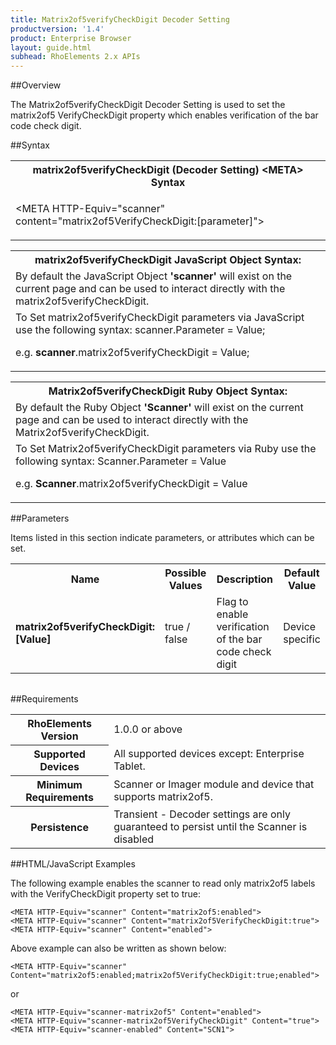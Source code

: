 ```yaml
---
title: Matrix2of5verifyCheckDigit Decoder Setting
productversion: '1.4'
product: Enterprise Browser
layout: guide.html
subhead: RhoElements 2.x APIs
---
```


##Overview

The Matrix2of5verifyCheckDigit Decoder Setting is used to set the matrix2of5 VerifyCheckDigit property which enables verification of the bar code check digit.

##Syntax

<table class="re-table"><tr><th class="tableHeading">matrix2of5verifyCheckDigit (Decoder Setting) &lt;META&gt; Syntax
</th></tr><tr><td class="clsSyntaxCells clsOddRow"><p>&lt;META HTTP-Equiv="scanner" content="matrix2of5VerifyCheckDigit:[parameter]"&gt;</p></td></tr></table>
<table class="re-table"><tr><th class="tableHeading">matrix2of5verifyCheckDigit JavaScript Object Syntax:</th></tr><tr><td class="clsSyntaxCells clsOddRow">
By default the JavaScript Object <b>'scanner'</b> will exist on the current page and can be used to interact directly with the matrix2of5verifyCheckDigit.
</td></tr><tr><td class="clsSyntaxCells clsEvenRow">
To Set matrix2of5verifyCheckDigit parameters via JavaScript use the following syntax: scanner.Parameter = Value;
<P />e.g. <b>scanner</b>.matrix2of5verifyCheckDigit = Value;
</td></tr></table>
<table class="re-table"><tr><th class="tableHeading">Matrix2of5verifyCheckDigit Ruby Object Syntax:</th></tr><tr><td class="clsSyntaxCells clsOddRow">
By default the Ruby Object <b>'Scanner'</b> will exist on the current page and can be used to interact directly with the Matrix2of5verifyCheckDigit.
</td></tr><tr><td class="clsSyntaxCells clsEvenRow">
To Set Matrix2of5verifyCheckDigit parameters via Ruby use the following syntax: Scanner.Parameter = Value
<P />e.g. <b>Scanner</b>.matrix2of5verifyCheckDigit = Value
</td></tr></table>



##Parameters


Items listed in this section indicate parameters, or attributes which can be set.
<table class="re-table"><col width="20%" /><col width="20%" /><col width="38%" /><col width="22%" /><tr><th class="tableHeading">Name</th><th class="tableHeading">Possible Values</th><th class="tableHeading">Description</th><th class="tableHeading">Default Value</th></tr><tr><td class="clsSyntaxCells clsOddRow"><b>matrix2of5verifyCheckDigit:[Value]
</b></td><td class="clsSyntaxCells clsOddRow">true / false</td><td class="clsSyntaxCells clsOddRow">Flag to enable verification of the bar code check digit</td><td class="clsSyntaxCells clsOddRow">Device specific</td></tr></table>
<table class="re-table"><col width="78%" /><col width="8%" /><col width="1%" /><col width="5%" /><col width="1%" /><col width="5%" /><col width="2%" /></table>





##Requirements

<table class="re-table"><tr><th class="tableHeading">RhoElements Version</th><td class="clsSyntaxCell clsEvenRow">1.0.0 or above
</td></tr><tr><th class="tableHeading">Supported Devices</th><td class="clsSyntaxCell clsOddRow">All supported devices except: Enterprise Tablet.</td></tr><tr><th class="tableHeading">Minimum Requirements</th><td class="clsSyntaxCell clsOddRow">Scanner or Imager module and device that supports matrix2of5.</td></tr><tr><th class="tableHeading">Persistence</th><td class="clsSyntaxCell clsEvenRow">Transient - Decoder settings are only guaranteed to persist until the Scanner is disabled</td></tr></table>


##HTML/JavaScript Examples

The following example enables the scanner to read only matrix2of5 labels with the VerifyCheckDigit property set to true:

	<META HTTP-Equiv="scanner" Content="matrix2of5:enabled">
	<META HTTP-Equiv="scanner" Content="matrix2of5VerifyCheckDigit:true">
	<META HTTP-Equiv="scanner" Content="enabled">
	
Above example can also be written as shown below:

	<META HTTP-Equiv="scanner" Content="matrix2of5:enabled;matrix2of5VerifyCheckDigit:true;enabled">
	
or

	<META HTTP-Equiv="scanner-matrix2of5" Content="enabled">
	<META HTTP-Equiv="scanner-matrix2of5VerifyCheckDigit" Content="true">
	<META HTTP-Equiv="scanner-enabled" Content="SCN1">
	





